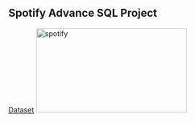 ## Spotify Advance SQL Project
[Dataset](https://github.com/Shagun6395/Spotify/blob/main/cleaned_dataset2.csv)
<img width="299" height="168" alt="spotify" src="https://github.com/user-attachments/assets/310d9c8f-34cc-4b1b-ae0e-b569db6c015c" />
